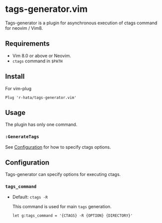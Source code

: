 # tags-generator.vim
Tags-generator is a plugin for asynchronous execution of ctags command for neovim / Vim8.

## Requirements
- Vim 8.0 or above or Neovim.
- `ctags` command in `$PATH`

## Install
For vim-plug

```viml
Plug 'r-hata/tags-generator.vim'
```

## Usage
The plugin has only one command.

### `:GenerateTags`
See [Configuration](#configuration) for how to specify ctags options.

## Configuration
Tags-generator can specify options for executing ctags.

### `tags_command`
- Default: `ctags -R`

    This command is used for main `tags` generation.

    ```viml
    let g:tags_command = '{CTAGS} -R {OPTION} {DIRECTORY}'
    ```
